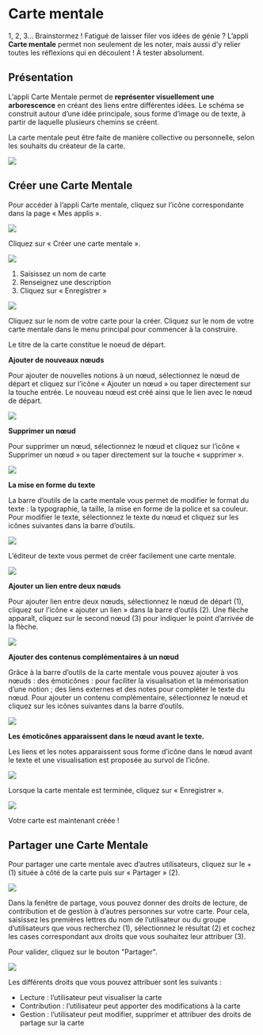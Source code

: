 # Carte mentale

1, 2, 3… Brainstormez ! Fatigué de laisser filer vos idées de génie ? L’appli **Carte mentale** permet non seulement de les noter, mais aussi d’y relier toutes les réflexions qui en découlent ! À tester absolument.

## Présentation

L’appli Carte Mentale permet de **représenter visuellement une arborescence** en créant des liens entre différentes idées. Le schéma se construit autour d’une idée principale, sous forme d’image ou de texte, à partir de laquelle plusieurs chemins se créent.

La carte mentale peut être faite de manière collective ou personnelle, selon les souhaits du créateur de la carte.

![](.gitbook/assets/carte-mentale-1%20%282%29.png)

## Créer une Carte Mentale

Pour accéder à l’appli Carte mentale, cliquez sur l’icône correspondante dans la page « Mes applis ».

![](.gitbook/assets/carte-mentale-2.png)

Cliquez sur « Créer une carte mentale ».

![](.gitbook/assets/c1%20%283%29.png)

1. Saisissez un nom de carte
2. Renseignez une description
3. Cliquez sur « Enregistrer »

![](.gitbook/assets/carte-mentale-5.png)

Cliquez sur le nom de votre carte pour la créer. Cliquez sur le nom de votre carte mentale dans le menu principal pour commencer à la construire.

Le titre de la carte constitue le noeud de départ.

**Ajouter de nouveaux nœuds**

Pour ajouter de nouvelles notions à un nœud, sélectionnez le nœud de départ et cliquez sur l’icône « Ajouter un nœud » ou taper directement sur la touche entrée. Le nouveau nœud est créé ainsi que le lien avec le nœud de départ.

![](.gitbook/assets/carte-mentale-6%20%283%29.png)

**Supprimer un nœud**

Pour supprimer un nœud, sélectionnez le nœud et cliquez sur l’icône « Supprimer un nœud » ou taper directement sur la touche « supprimer ».

![](.gitbook/assets/carte-mentale-7%20%283%29.png)

**La mise en forme du texte**

La barre d’outils de la carte mentale vous permet de modifier le format du texte : la typographie, la taille, la mise en forme de la police et sa couleur. Pour modifier le texte, sélectionnez le texte du nœud et cliquez sur les icônes suivantes dans la barre d’outils.

![](.gitbook/assets/carte-mentale-8%20%281%29.png)

L’éditeur de texte vous permet de créer facilement une carte mentale.

![](.gitbook/assets/m5%20%281%29.png)

**Ajouter un lien entre deux nœuds**

Pour ajouter lien entre deux nœuds, sélectionnez le nœud de départ \(1\), cliquez sur l’icône « ajouter un lien » dans la barre d’outils \(2\). Une flèche apparaît, cliquez sur le second nœud \(3\) pour indiquer le point d’arrivée de la flèche.

![](.gitbook/assets/carte-mentale-9%20%282%29.png)

**Ajouter des contenus complémentaires à un nœud**

Grâce à la barre d’outils de la carte mentale vous pouvez ajouter à vos nœuds : des émoticônes : pour faciliter la visualisation et la mémorisation d’une notion ; des liens externes et des notes pour compléter le texte du nœud. Pour ajouter un contenu complémentaire, sélectionnez le nœud et cliquez sur les icônes suivantes dans la barre d’outils.

![](.gitbook/assets/carte-mentale-10%20%283%29.png)

**Les émoticônes apparaissent dans le nœud avant le texte.**

Les liens et les notes apparaissent sous forme d’icône dans le nœud avant le texte et une visualisation est proposée au survol de l’icône.

![](.gitbook/assets/carte-mentale-11%20%281%29.png)

Lorsque la carte mentale est terminée, cliquez sur « Enregistrer ».

![](.gitbook/assets/m6%20%281%29.png)

Votre carte est maintenant créée !

## Partager une Carte Mentale

Pour partager une carte mentale avec d’autres utilisateurs, cliquez sur le + \(1\) située à côté de la carte puis sur « Partager » \(2\).

![](.gitbook/assets/carte-mentale-4%20%283%29.png)

Dans la fenêtre de partage, vous pouvez donner des droits de lecture, de contribution et de gestion à d’autres personnes sur votre carte. Pour cela, saisissez les premières lettres du nom de l’utilisateur ou du groupe d’utilisateurs que vous recherchez \(1\), sélectionnez le résultat \(2\) et cochez les cases correspondant aux droits que vous souhaitez leur attribuer \(3\).

Pour valider, cliquez sur le bouton "Partager".

![](.gitbook/assets/carte-mentale%20%281%29.png)

Les différents droits que vous pouvez attribuer sont les suivants :

* Lecture : l’utilisateur peut visualiser la carte
* Contribution : l’utilisateur peut apporter des modifications à la carte
* Gestion : l’utilisateur peut modifier, supprimer et attribuer des droits de partage sur la carte

